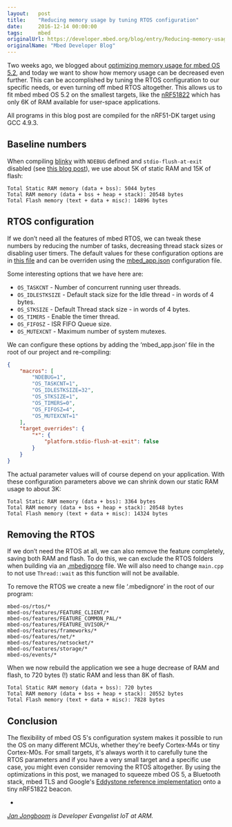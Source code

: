 ```yaml
---
layout:   post
title:    "Reducing memory usage by tuning RTOS configuration"
date:     2016-12-14 00:00:00
tags:     mbed
originalUrl: https://developer.mbed.org/blog/entry/Reducing-memory-usage-by-tuning-RTOS-con/
originalName: "Mbed Developer Blog"
---
```


Two weeks ago, we blogged about [optimizing memory usage for mbed OS 5.2](https://developer.mbed.org/blog/entry/Optimizing-memory-usage-in-mbed-OS-52/), and today we want to show how memory usage can be decreased even further. This can be accomplished by tuning the RTOS configuration to our specific needs, or even turning off mbed RTOS altogether. This allows us to fit mbed mbed OS 5.2 on the smallest targets, like the [nRF51822](https://developer.mbed.org/platforms/Nordic-nRF51-DK/) which has only 6K of RAM available for user-space applications.

<!--more-->

All programs in this blog post are compiled for the nRF51-DK target using GCC 4.9.3.

## Baseline numbers

When compiling [blinky](https://github.com/armmbed/mbed-os-example-blinky) with `NDEBUG` defined and `stdio-flush-at-exit` disabled (see [this blog post](https://developer.mbed.org/blog/entry/Optimizing-memory-usage-in-mbed-OS-52/)), we use about 5K of static RAM and 15K of flash:

```
Total Static RAM memory (data + bss): 5044 bytes
Total RAM memory (data + bss + heap + stack): 20548 bytes
Total Flash memory (text + data + misc): 14896 bytes
```

## RTOS configuration

If we don’t need all the features of mbed RTOS, we can tweak these numbers by reducing the number of tasks, decreasing thread stack sizes or disabling user timers. The default values for these configuration options are in [this file](https://github.com/ARMmbed/mbed-os/blob/master/rtos/rtx/TARGET_CORTEX_M/RTX_Conf_CM.c) and can be overriden using the [mbed_app.json](https://github.com/ARMmbed/mbed-os/blob/master/docs/config_system.md#configuration-data-in-applications) configuration file.

Some interesting options that we have here are:

* `OS_TASKCNT` - Number of concurrent running user threads.
* `OS_IDLESTKSIZE` - Default stack size for the Idle thread - in words of 4 bytes.
* `OS_STKSIZE` - Default Thread stack size - in words of 4 bytes.
* `OS_TIMERS` - Enable the timer thread.
* `OS_FIFOSZ` - ISR FIFO Queue size.
* `OS_MUTEXCNT` - Maximum number of system mutexes.

We can configure these options by adding the ‘mbed_app.json’ file in the root of our project and re-compiling:

```json
{
    "macros": [
        "NDEBUG=1",
        "OS_TASKCNT=1",
        "OS_IDLESTKSIZE=32",
        "OS_STKSIZE=1",
        "OS_TIMERS=0",
        "OS_FIFOSZ=4",
        "OS_MUTEXCNT=1"
    ],
    "target_overrides": {
        "*": {
            "platform.stdio-flush-at-exit": false
        }
    }
}
```

The actual parameter values will of course depend on your application. With these configuration parameters above we can shrink down our static RAM usage to about 3K:

```
Total Static RAM memory (data + bss): 3364 bytes
Total RAM memory (data + bss + heap + stack): 20548 bytes
Total Flash memory (text + data + misc): 14324 bytes
```

## Removing the RTOS

If we don’t need the RTOS at all, we can also remove the feature completely, saving both RAM and flash. To do this, we can exclude the RTOS folders when building via an [.mbedignore](https://docs.mbed.com/docs/mbedmicro-api/en/latest/ignoring_files_from_build/) file. We will also need to change `main.cpp` to not use `Thread::wait` as this function will not be available.

To remove the RTOS we create a new file ‘.mbedignore’ in the root of our program:

```
mbed-os/rtos/*
mbed-os/features/FEATURE_CLIENT/*
mbed-os/features/FEATURE_COMMON_PAL/*
mbed-os/features/FEATURE_UVISOR/*
mbed-os/features/frameworks/*
mbed-os/features/net/*
mbed-os/features/netsocket/*
mbed-os/features/storage/*
mbed-os/events/*
```

When we now rebuild the application we see a huge decrease of RAM and flash, to 720 bytes (!) static RAM and less than 8K of flash.

```
Total Static RAM memory (data + bss): 720 bytes
Total RAM memory (data + bss + heap + stack): 20552 bytes
Total Flash memory (text + data + misc): 7828 bytes
```

## Conclusion

The flexibility of mbed OS 5's configuration system makes it possible to run the OS on many different MCUs, whether they're beefy Cortex-M4s or tiny Cortex-M0s. For small targets, it's always worth it to carefully tune the RTOS parameters and if you have a very small target and a specific use case, you might even consider removing the RTOS altogether. By using the optimizations in this post, we managed to squeeze mbed OS 5, a Bluetooth stack, mbed TLS and Google's [Eddystone reference implementation](https://github.com/roywant/EddystoneBeacon/) onto a tiny nRF51822 beacon.

-

*[Jan Jongboom](https://twitter.com/janjongboom) is Developer Evangelist IoT at ARM.*

